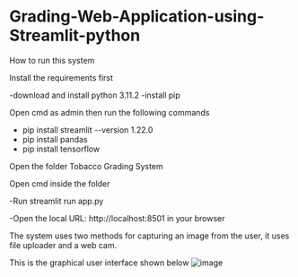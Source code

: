 # Grading-Web-Application-using-Streamlit-python

How to run this system

 Install the requirements first

-download and install python 3.11.2
-install pip

 Open cmd as admin then run the following commands 

- pip install streamlit --version 1.22.0
- pip install pandas
- pip install tensorflow

 Open the folder Tobacco Grading System

 Open cmd inside the folder

-Run streamlit run app.py

-Open the local URL: http://localhost:8501 in your browser

The system uses two methods for capturing an image from the user, it uses file uploader and a web cam.

This is the graphical user interface shown below
![image](https://github.com/MidziT/Grading-Web-Application-using-Streamlit-python/assets/86081631/5e766bca-28ac-4a98-8d2f-8b797dba76be)




